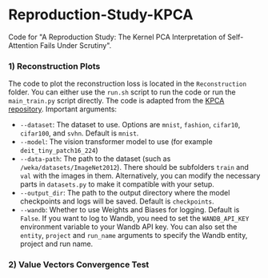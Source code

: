 # Reproduction-Study-KPCA
Code for "A Reproduction Study: The Kernel PCA Interpretation of Self-Attention Fails Under Scrutiny". 




### 1) Reconstruction Plots

The code to plot the reconstruction loss is located in the `Reconstruction` folder. You can either use the `run.sh` script to run the code or run the `main_train.py` script directly. The code is adapted from the [KPCA repository](https://github.com/rachtsy/KPCA_code).
Important arguments:
- `--dataset`: The dataset to use. Options are `mnist`, `fashion`, `cifar10`, `cifar100`, and `svhn`. Default is `mnist`.
- `--model`: The vision transformer model to use (for example `deit_tiny_patch16_224`)
- `--data-path`: The path to the dataset (such as `/weka/datasets/ImageNet2012`). There should be subfolders `train` and `val` with the images in them. Alternatively, you can modify the necessary parts in `datasets.py` to make it compatible with your setup. 
- `--output_dir`: The path to the output directory where the model checkpoints and logs will be saved. Default is `checkpoints`.
- `--wandb`: Whether to use Weights and Biases for logging. Default is `False`. If you want to log to Wandb, you need to set the `WANDB_API_KEY` environment variable to your Wandb API key. You can also set the `entity`, `project` and `run_name` arguments to specify the Wandb entity, project and run name.

### 2) Value Vectors Convergence Test
